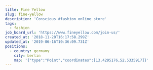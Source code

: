 ```yaml
---
title: Fine Yellow
slug: fine-yellow
description: 'Conscious #fashion online store'
tags:
  - fashion
job_board_url: 'https://www.fineyellow.com/join-us/'
created_at: '2018-11-20T16:17:58.299Z'
updated_at: '2019-06-16T10:36:09.731Z'
positions:
  - country: germany
    city: berlin
    map: '{"type":"Point","coordinates":[13.4295176,52.5335917]}'
---
```



